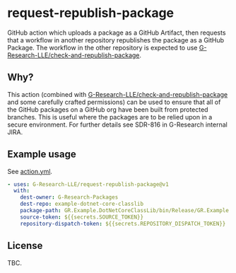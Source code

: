 # request-republish-package

GitHub action which uploads a package as a GitHub Artifact, then requests that a workflow in another repository republishes the package as a GitHub Package. The workflow in
the other repository is expected to use [G-Research-LLE/check-and-republish-package](https://github.com/G-Research-LLE/check-and-republish-package).

## Why?

This action (combined with [G-Research-LLE/check-and-republish-package](https://github.com/G-Research-LLE/check-and-republish-package) and some carefully crafted permissions)
can be used to ensure that all of the GitHub packages on a GitHub org have been built from protected branches. This is useful where the packages are to be relied upon in a
secure environment. For further details see SDR-816 in G-Research internal JIRA.

## Example usage

See [action.yml](action.yml).

```yaml
- uses: G-Research-LLE/request-republish-package@v1
  with:
    dest-owner: G-Research-Packages
    dest-repo: example-dotnet-core-classlib
    package-path: GR.Example.DotNetCoreClassLib/bin/Release/GR.Example.DotNetCoreClassLib.*.nupkg
    source-token: ${{secrets.SOURCE_TOKEN}}
    repository-dispatch-token: ${{secrets.REPOSITORY_DISPATCH_TOKEN}}
```

## License

TBC.
